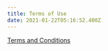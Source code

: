 ```yaml
---
title: Terms of Use
date: 2021-01-22T05:16:52.400Z
---
```

<a href="https://www.iubenda.com/terms-and-conditions/40138975" class="iubenda-white iubenda-embed" title="Terms and Conditions ">Terms and Conditions</a><script type="text/javascript">(function (w,d) {var loader = function () {var s = d.createElement("script"), tag = d.getElementsByTagName("script")[0]; s.src="https://cdn.iubenda.com/iubenda.js"; tag.parentNode.insertBefore(s,tag);}; if(w.addEventListener){w.addEventListener("load", loader, false);}else if(w.attachEvent){w.attachEvent("onload", loader);}else{w.onload = loader;}})(window, document);</script>